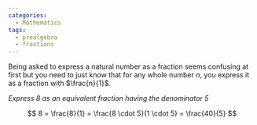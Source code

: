 ```yaml
---
categories:
  - Mathematics
tags:
  - prealgebra
  - fractions
---
```


Being asked to express a natural number as a fraction seems confusing at first but you need to just know that for any whole number $n$, you express it as a fraction with $\frac{n}{1}$.

_Express 8 as an equivalent fraction having the denominator 5_

$$
8 = \frac{8}{1} = \frac{8 \cdot 5}{1 \cdot 5} = \frac{40}{5}
$$
